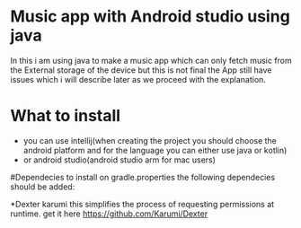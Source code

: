 # Music app with Android studio using java


In this i am using java to make a music app which can only fetch music from the External storage of the device  but this is not final
the App still have issues which i will describe later as we proceed with the explanation.



# What to install

* you can use intellij(when creating the project you should choose the android platform and for the language you can either use java or kotlin)
* or android studio(android studio arm for mac users)


#Dependecies to install
on gradle.properties the following dependecies should be added:

*Dexter karumi this simplifies the process of requesting permissions at runtime. get it here <https://github.com/Karumi/Dexter>
